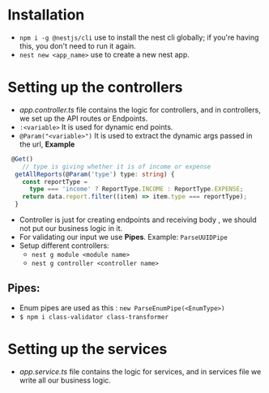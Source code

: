 # Installation 
- `npm i -g @nestjs/cli` use to install the nest cli globally; if you're having this, you don't need to run it again.
- `nest new <app_name>`  use to create a new nest app.

# Setting up the controllers
- *app.controller.ts* file contains the logic for controllers, and in controllers, we set up the API routes or Endpoints.
- `:<variable>` It is used for dynamic end points.
-  `@Param("<variable>")` It is used to extract the dynamic args passed in the url, **Example**
```ts
 @Get()
	// type is giving whether it is of income or expense
  getAllReports(@Param('type') type: string) {
    const reportType =
      type === 'income' ? ReportType.INCOME : ReportType.EXPENSE;
    return data.report.filter((item) => item.type === reportType);
  }
```
- Controller is just for creating endpoints and receiving body , we should not put our business logic in it.
-  For validating our input we use **Pipes**. Example: `ParseUUIDPipe`
-  Setup different controllers:
	-  `nest g module <module name>`
	-   `nest g controller <controller name>`
## Pipes: 
- Enum pipes are used as this :  `new ParseEnumPipe(<EnumType>)`
- `$ npm i class-validator class-transformer`


# Setting up the services
- *app.service.ts*  file contains the logic for services, and in services file we write all our business logic.